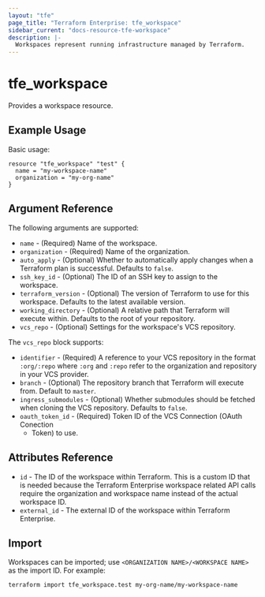 ```yaml
---
layout: "tfe"
page_title: "Terraform Enterprise: tfe_workspace"
sidebar_current: "docs-resource-tfe-workspace"
description: |-
  Workspaces represent running infrastructure managed by Terraform.
---
```


# tfe_workspace

Provides a workspace resource.

## Example Usage

Basic usage:

```hcl
resource "tfe_workspace" "test" {
  name = "my-workspace-name"
  organization = "my-org-name"
}
```

## Argument Reference

The following arguments are supported:

* `name` - (Required) Name of the workspace.
* `organization` - (Required) Name of the organization.
* `auto_apply` - (Optional) Whether to automatically apply changes when a
  Terraform plan is successful. Defaults to `false`.
* `ssh_key_id` - (Optional) The ID of an SSH key to assign to the workspace.
* `terraform_version` - (Optional) The version of Terraform to use for this
  workspace. Defaults to the latest available version.
* `working_directory` - (Optional) A relative path that Terraform will execute
  within.  Defaults to the root of your repository.
* `vcs_repo` - (Optional) Settings for the workspace's VCS repository.

The `vcs_repo` block supports:

* `identifier` - (Required) A reference to your VCS repository in the format
  `:org/:repo` where `:org` and `:repo` refer to the organization and repository
  in your VCS provider.
* `branch` - (Optional) The repository branch that Terraform will execute from.
  Default to `master`.
* `ingress_submodules` - (Optional) Whether submodules should be fetched when
  cloning the VCS repository. Defaults to `false`.
* `oauth_token_id` - (Required) Token ID of the VCS Connection (OAuth Conection
  + Token) to use.

## Attributes Reference

* `id` - The ID of the workspace within Terraform. This is a custom ID that is
  needed because the Terraform Enterprise workspace related API calls require
  the organization and workspace name instead of the actual workspace ID.
* `external_id` - The external ID of the workspace within Terraform Enterprise.

## Import

Workspaces can be imported; use `<ORGANIZATION NAME>/<WORKSPACE NAME>` as the
import ID. For example:

```shell
terraform import tfe_workspace.test my-org-name/my-workspace-name
```

